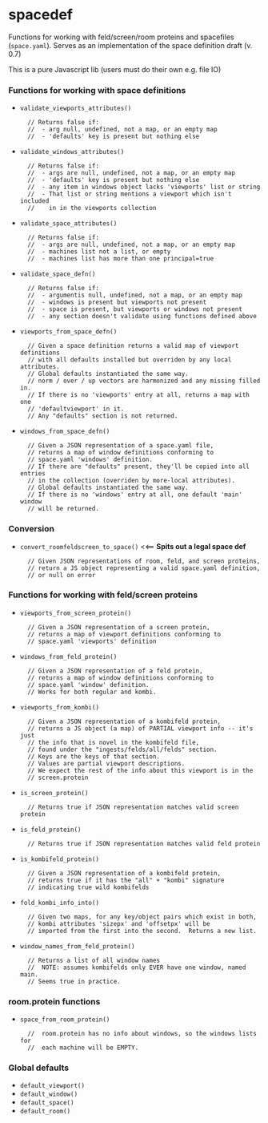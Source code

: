 # spacedef

Functions for working with feld/screen/room proteins and spacefiles (`space.yaml`).  Serves as an implementation of the space definition draft (v. 0.7)

This is a pure Javascript lib (users must do their own e.g. file IO)


### Functions for working with space definitions
- `validate_viewports_attributes()`

        // Returns false if:
        //  - arg null, undefined, not a map, or an empty map
        //  - 'defaults' key is present but nothing else

- `validate_windows_attributes()`

        // Returns false if:
        //  - args are null, undefined, not a map, or an empty map
        //  - 'defaults' key is present but nothing else
        //  - any item in windows object lacks 'viewports' list or string
        //  - That list or string mentions a viewport which isn't included
        //    in in the viewports collection

- `validate_space_attributes()`

        // Returns false if:
        //  - args are null, undefined, not a map, or an empty map
        //  - machines list not a list, or empty
        //  - machines list has more than one principal=true
        
- `validate_space_defn()`

        // Returns false if:
        //  - argumentis null, undefined, not a map, or an empty map
        //  - windows is present but viewports not present
        //  - space is present, but viewports or windows not present
        //  - any section doesn't validate using functions defined above

- `viewports_from_space_defn()`

        // Given a space definition returns a valid map of viewport definitions 
        // with all defaults installed but overriden by any local attributes.
        // Global defaults instantiated the same way.
        // norm / over / up vectors are harmonized and any missing filled in.
        // If there is no 'viewports' entry at all, returns a map with one 
        // 'defaultviewport' in it.
        // Any "defaults" section is not returned.

- `windows_from_space_defn()`

        // Given a JSON representation of a space.yaml file, 
        // returns a map of window definitions conforming to
        // space.yaml 'windows' definition.
        // If there are "defaults" present, they'll be copied into all entries 
        // in the collection (overriden by more-local attributes).
        // Global defaults instantiated the same way.
        // If there is no 'windows' entry at all, one default 'main' window 
        // will be returned.


### Conversion
- `convert_roomfeldscreen_to_space()`  <<== **Spits out a legal space def**

        // Given JSON representations of room, feld, and screen proteins,
        // return a JS object representing a valid space.yaml definition,
        // or null on error


### Functions for working with feld/screen proteins
- `viewports_from_screen_protein()`

        // Given a JSON representation of a screen protein, 
        // returns a map of viewport definitions conforming to
        // space.yaml 'viewports' definition

- `windows_from_feld_protein()`

        // Given a JSON representation of a feld protein, 
        // returns a map of window definitions conforming to
        // space.yaml 'window' definition.
        // Works for both regular and kombi.

- `viewports_from_kombi()`

        // Given a JSON representation of a kombifeld protein, 
        // returns a JS object (a map) of PARTIAL viewport info -- it's just
        // the info that is novel in the kombifeld file, 
        // found under the "ingests/felds/all/felds" section.
        // Keys are the keys of that section.
        // Values are partial viewport descriptions.
        // We expect the rest of the info about this viewport is in the 
        // screen.protein

- `is_screen_protein()`

        // Returns true if JSON representation matches valid screen protein

- `is_feld_protein()`

        // Returns true if JSON representation matches valid feld protein

- `is_kombifeld_protein()`

        // Given a JSON representation of a kombifeld protein, 
        // returns true if it has the "all" + "kombi" signature 
        // indicating true wild kombifelds

- `fold_kombi_info_into()`

        // Given two maps, for any key/object pairs which exist in both,
        // kombi attributes 'sizepx' and 'offsetpx' will be
        // imported from the first into the second.  Returns a new list.

- `window_names_from_feld_protein()`

        // Returns a list of all window names
        //  NOTE: assumes kombifelds only EVER have one window, named main.
        // Seems true in practice.

### room.protein functions
- `space_from_room_protein()`

        //  room.protein has no info about windows, so the windows lists for 
        //  each machine will be EMPTY.

### Global defaults
- `default_viewport()`
- `default_window()`
- `default_space()`
- `default_room()`


